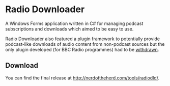 Radio Downloader
================

A Windows Forms application written in C# for managing podcast subscriptions
and downloads which aimed to be easy to use.

Radio Downloader also featured a plugin framework to potentially provide
podcast-like downloads of audio content from non-podcast sources but the only
plugin developed (for BBC Radio programmes) had to be [withdrawn][1].

[1]: https://nerdoftheherd.com/news/2013/06/26/radio-downloader-and-bbc-radio/

Download
--------

You can find the final release at <http://nerdoftheherd.com/tools/radiodld/>.
